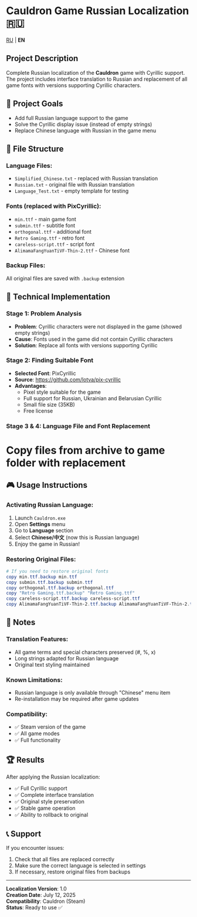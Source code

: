# Cauldron Game Russian Localization 🇷🇺

[RU](README.md) | **EN**

## Project Description
Complete Russian localization of the **Cauldron** game with Cyrillic support. The project includes interface translation to Russian and replacement of all game fonts with versions supporting Cyrillic characters.

## 🎯 Project Goals
- Add full Russian language support to the game
- Solve the Cyrillic display issue (instead of empty strings)
- Replace Chinese language with Russian in the game menu

## 📁 File Structure

### Language Files:
- `Simplified_Chinese.txt` - replaced with Russian translation
- `Russian.txt` - original file with Russian translation
- `Language_Test.txt` - empty template for testing

### Fonts (replaced with PixCyrillic):
- `min.ttf` - main game font
- `submin.ttf` - subtitle font
- `orthogonal.ttf` - additional font
- `Retro Gaming.ttf` - retro font
- `careless-script.ttf` - script font
- `AlimamaFangYuanTiVF-Thin-2.ttf` - Chinese font

### Backup Files:
All original files are saved with `.backup` extension

## 🔧 Technical Implementation

### Stage 1: Problem Analysis
- **Problem**: Cyrillic characters were not displayed in the game (showed empty strings)
- **Cause**: Fonts used in the game did not contain Cyrillic characters
- **Solution**: Replace all fonts with versions supporting Cyrillic

### Stage 2: Finding Suitable Font
- **Selected Font**: PixCyrillic
- **Source**: https://github.com/lotva/pix-cyrillic
- **Advantages**:
  - Pixel style suitable for the game
  - Full support for Russian, Ukrainian and Belarusian Cyrillic
  - Small file size (35KB)
  - Free license

### Stage 3 & 4: Language File and Font Replacement
# Copy files from archive to game folder with replacement

## 🎮 Usage Instructions

### Activating Russian Language:
1. Launch `Cauldron.exe`
2. Open **Settings** menu
3. Go to **Language** section
4. Select **Chinese/中文** (now this is Russian language)
5. Enjoy the game in Russian!

### Restoring Original Files:
```powershell
# If you need to restore original fonts
copy min.ttf.backup min.ttf
copy submin.ttf.backup submin.ttf
copy orthogonal.ttf.backup orthogonal.ttf
copy "Retro Gaming.ttf.backup" "Retro Gaming.ttf"
copy careless-script.ttf.backup careless-script.ttf
copy AlimamaFangYuanTiVF-Thin-2.ttf.backup AlimamaFangYuanTiVF-Thin-2.ttf
```

## 📝 Notes

### Translation Features:
- All game terms and special characters preserved (#, %, x)
- Long strings adapted for Russian language
- Original text styling maintained

### Known Limitations:
- Russian language is only available through "Chinese" menu item
- Re-installation may be required after game updates

### Compatibility:
- ✅ Steam version of the game
- ✅ All game modes
- ✅ Full functionality

## 🏆 Results

After applying the Russian localization:
- ✅ Full Cyrillic support
- ✅ Complete interface translation
- ✅ Original style preservation
- ✅ Stable game operation
- ✅ Ability to rollback to original

## 📞 Support

If you encounter issues:
1. Check that all files are replaced correctly
2. Make sure the correct language is selected in settings
3. If necessary, restore original files from backups

---

**Localization Version**: 1.0  
**Creation Date**: July 12, 2025  
**Compatibility**: Cauldron (Steam)  
**Status**: Ready to use ✅ 